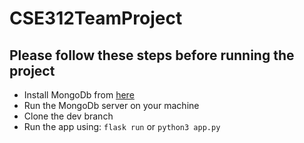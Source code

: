 # CSE312TeamProject

## Please follow these steps before running the project
 - Install MongoDb from [here](https://www.mongodb.com/docs/manual/tutorial/install-mongodb-on-os-x/)
 - Run the MongoDb server on your machine
 - Clone the dev branch
 - Run the app using:
   `flask run` or `python3 app.py`
